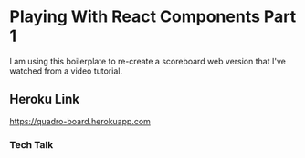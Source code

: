 # Playing With React Components Part 1

I am using this boilerplate to re-create a scoreboard web version that I've watched from a video tutorial. 

## Heroku Link

https://quadro-board.herokuapp.com

### Tech Talk






